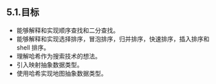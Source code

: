 ## 5.1.目标
* 能够解释和实现顺序查找和二分查找。
* 能够解释和实现选择排序，冒泡排序，归并排序，快速排序，插入排序和 shell 排序。
* 理解哈希作为搜索技术的想法。
* 引入映射抽象数据类型。
* 使用哈希实现地图抽象数据类型。

